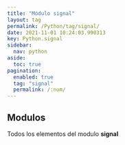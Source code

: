 ```yaml
---
title: "Módulo signal"
layout: tag
permalink: /Python/tag/signal/
date: 2021-11-01 10:24:03.990313
key: Python.signal
sidebar: 
  nav: python
aside: 
  toc: true
pagination: 
  enabled: true
  tag: "signal"
  permalink: /:num/
---
```


<h2>Modulos</h2>
Todos los elementos del modulo <strong>signal</strong>
